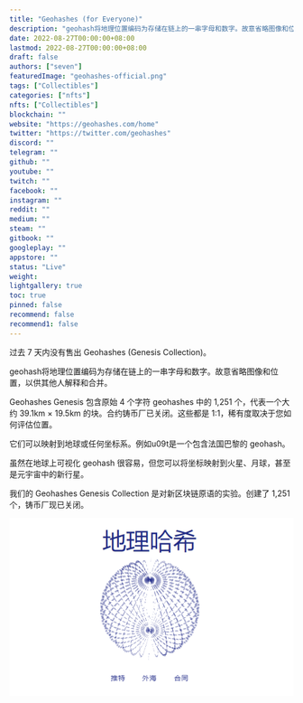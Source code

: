 ```yaml
---
title: "Geohashes (for Everyone)"
description: "geohash将地理位置编码为存储在链上的一串字母和数字。故意省略图像和位置，以供其他人解释和合并。"
date: 2022-08-27T00:00:00+08:00
lastmod: 2022-08-27T00:00:00+08:00
draft: false
authors: ["seven"]
featuredImage: "geohashes-official.png"
tags: ["Collectibles"]
categories: ["nfts"]
nfts: ["Collectibles"]
blockchain: ""
website: "https://geohashes.com/home"
twitter: "https://twitter.com/geohashes"
discord: ""
telegram: ""
github: ""
youtube: ""
twitch: ""
facebook: ""
instagram: ""
reddit: ""
medium: ""
steam: ""
gitbook: ""
googleplay: ""
appstore: ""
status: "Live"
weight: 
lightgallery: true
toc: true
pinned: false
recommend: false
recommend1: false
---
```

过去 7 天内没有售出 Geohashes (Genesis Collection)。

geohash将地理位置编码为存储在链上的一串字母和数字。故意省略图像和位置，以供其他人解释和合并。

Geohashes Genesis 包含原始 4 个字符 geohashes 中的 1,251 个，代表一个大约 39.1km × 19.5km 的块。合约铸币厂已关闭。这些都是 1:1，稀有度取决于您如何评估位置。

它们可以映射到地球或任何坐标系。例如u09t是一个包含法国巴黎的 geohash。

虽然在地球上可视化 geohash 很容易，但您可以将坐标映射到火星、月球，甚至是元宇宙中的新行星。

我们的 Geohashes Genesis Collection 是对新区块链原语的实验。创建了 1,251 个，铸币厂现已关闭。

![nft](1661540013194.jpg)